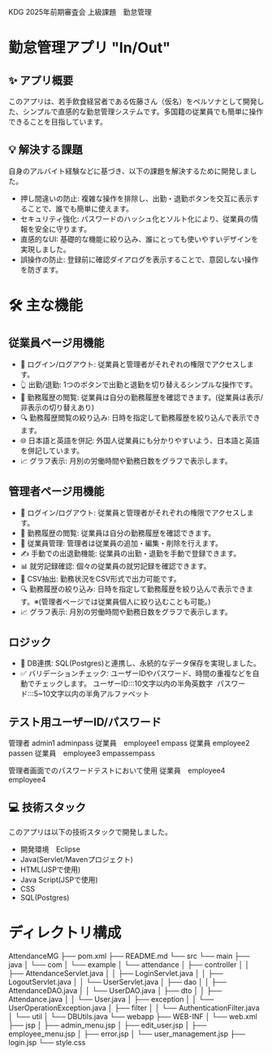 KDG 2025年前期審査会 上級課題　勤怠管理


# 勤怠管理アプリ "In/Out"


## ✨ アプリ概要

このアプリは、若手飲食経営者である佐藤さん（仮名）をペルソナとして開発した、シンプルで直感的な勤怠管理システムです。多国籍の従業員でも簡単に操作できることを目指しています。


## 💡 解決する課題

自身のアルバイト経験などに基づき、以下の課題を解決するために開発しました。
* 押し間違いの防止: 複雑な操作を排除し、出勤・退勤ボタンを交互に表示することで、誰でも簡単に使えます。
* セキュリティ強化: パスワードのハッシュ化とソルト化により、従業員の情報を安全に守ります。
* 直感的なUI: 基礎的な機能に絞り込み、誰にとっても使いやすいデザインを実現しました。
* 誤操作の防止: 登録前に確認ダイアログを表示することで、意図しない操作を防ぎます。


# 🛠 主な機能

## 従業員ページ用機能
* 🔑 ログイン/ログアウト: 従業員と管理者がそれぞれの権限でアクセスします。
* 👆 出勤/退勤: 1つのボタンで出勤と退勤を切り替えるシンプルな操作です。
* 📜 勤務履歴の閲覧: 従業員は自分の勤務履歴を確認できます。(従業員は表示/非表示の切り替えあり)
* 🔍 勤務履歴閲覧の絞り込み: 日時を指定して勤務履歴を絞り込んで表示できます。
* 🌐 日本語と英語を併記: 外国人従業員にも分かりやすいよう、日本語と英語を併記しています。
* 📈 グラフ表示: 月別の労働時間や勤務日数をグラフで表示します。

## 管理者ページ用機能

* 🔑 ログイン/ログアウト: 従業員と管理者がそれぞれの権限でアクセスします。
* 📜 勤務履歴の閲覧: 従業員は自分の勤務履歴を確認できます。
* 👥 従業員管理: 管理者は従業員の追加・編集・削除を行えます。
* ✍️ 手動での出退勤機能: 従業員の出勤・退勤を手動で登録できます。
* 📊 就労記録確認: 個々の従業員の就労記録を確認できます。
* 📄 CSV抽出: 勤務状況をCSV形式で出力可能です。
* 🔍 勤務履歴の絞り込み: 日時を指定して勤務履歴を絞り込んで表示できます。※(管理者ページでは従業員個人に絞り込むことも可能。)
* 📈 グラフ表示: 月別の労働時間や勤務日数をグラフで表示します。


## ロジック
* 💾 DB連携: SQL(Postgres)と連携し、永続的なデータ保存を実現しました。
* ✅ バリデーションチェック: ユーザーIDやパスワード、時間の重複などを自動でチェックします。
  ユーザーID:::10文字以内の半角英数字       パスワード:::5~10文字以内の半角アルファベット

## テスト用ユーザーID/パスワード
管理者 admin1 adminpass
従業員　employee1 empass
従業員   employee2 passen
従業員　employee3 empassempass

管理者画面でのパスワードテストにおいて使用
従業員　employee4 employee4


## 💻 技術スタック

このアプリは以下の技術スタックで開発しました。
* 開発環境　Eclipse
* Java(Servlet/Mavenプロジェクト)
* HTML(JSPで使用)
* Java Script(JSPで使用)
* CSS
* SQL(Postgres)


# ディレクトリ構成

AttendanceMG
├── pom.xml
├── README.md
└── src
    └── main
        ├── java
        │   └── com
        │       └── example
        │           └── attendance
        │               ├── controller
        │               │   ├── AttendanceServlet.java
        │               │   ├── LoginServlet.java
        │               │   ├── LogoutServlet.java
        │               │   └── UserServlet.java
        │               ├── dao
        │               │   ├── AttendanceDAO.java
        │               │   └── UserDAO.java
        │               ├── dto
        │               │   ├── Attendance.java
        │               │   └── User.java
        │               ├── exception
        │               │   └── UserOperationException.java
        │               ├── filter
        │               │   └── AuthenticationFilter.java
        │               └── util
        │                   └── DBUtils.java
        └── webapp
            ├── WEB-INF
            │   └── web.xml
            ├── jsp
            │   ├── admin_menu.jsp
            │   ├── edit_user.jsp
            │   ├── employee_menu.jsp
            │   ├── error.jsp
            │   └── user_management.jsp
            ├── login.jsp
            └── style.css
